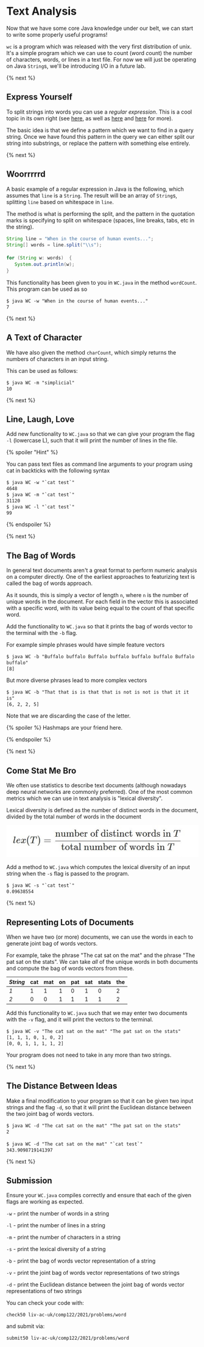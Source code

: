 # Text Analysis

Now that we have some core Java knowledge under our belt, we can start to write some properly useful programs!

`wc` is a program which was released with the very first distribution of unix. It's a simple program which we can use to count (*w*ord *c*ount) the number of characters, words, or lines in a text file. For now we will just be operating on Java `String`s, we'll be introducing I/O in a future lab.

{% next %}

## Express Yourself

To split strings into words you can use a *regular expression*. This is a cool topic in its own right (see [here](https://en.wikipedia.org/wiki/Regular_expression), as well as [here](https://docs.oracle.com/javase/tutorial/essential/regex/) and [here](https://www.javatpoint.com/java-regex) for more). 

The basic idea is that we define a pattern which we want to find in a query string. Once we have found this pattern in the query we can either split our string into substrings, or replace the pattern with something else entirely.


{% next %}

## Woorrrrrd

A basic example of a regular expression in Java is the following, which assumes that `line` is a `String`. The result will be an array of `String`s, splitting `line` based on whitespace in `line`. 

The method is what is performing the split, and the pattern in the quotation marks is specifying to split on whitespace (spaces, line breaks, tabs, etc in the string).

```java
String line = "When in the course of human events...";
String[] words = line.split("\\s");
    
for (String w: words)  {
   System.out.println(w);
}
```

This functionality has been given to you in `WC.java` in the method `wordCount`. This program can be used as so 

```
$ java WC -w "When in the course of human events..."
7
```

{% next %}

## A Text of Character

We have also given the method `charCount`, which simply returns the numbers of characters in an input string. 

This can be used as follows:

```
$ java WC -m "simplicial"
10
```


{% next %}

## Line, Laugh, Love

Add new functionality to `WC.java` so that we can give your program the flag `-l` (lowercase L), such that it will print the number of lines in the file. 

{% spoiler "Hint" %}

You can pass text files as command line arguments to your program using cat in backticks with the following syntax

```
$ java WC -w "`cat test`"
4648
$ java WC -m "`cat test`"
31120
$ java WC -l "`cat test`"
99
```

{% endspoiler %}

{% next %}


## The Bag of Words

In general text documents aren't a great format to perform numeric analysis on a computer directly. One of the earliest approaches to featurizing text is called the bag of words approach. 

As it sounds, this is simply a vector of length `n`, where `n` is the number of unique words in the document. For each field in the vector this is associated with a specific word, with its value being equal to the count of that specific word. 

Add the functionality to `WC.java` so that it prints the bag of words vector to the terminal with the `-b` flag. 

For example simple phrases would have simple feature vectors

```
$ java WC -b "Buffalo buffalo Buffalo buffalo buffalo buffalo Buffalo buffalo"
[8]
```

But more diverse phrases lead to more complex vectors

```
$ java WC -b "That that is is that that is not is not is that it it is"
[6, 2, 2, 5]
```

Note that we are discarding the case of the letter. 


{% spoiler %}
Hashmaps are your friend here.

{% endspoiler %}


{% next %}

## Come Stat Me Bro

We often use statistics to describe text documents (although nowadays deep neural networks are commonly preferred). One of the most common metrics which we can use in text analysis is "lexical diversity".

Lexical diversity is defined as the number of distinct words in the document, divided by the total number of words in the document

![LexicalDiversity](img/LexicalDiversity.jpg)

Add a method to `WC.java` which computes the lexical diversity of an input string when the `-s` flag is passed to the program.

```
$ java WC -s "`cat test`"
0.09638554
```

{% next %}


## Representing Lots of Documents

When we have two (or more) documents, we can use the words in each to generate joint bag of words vectors. 

For example, take the phrase "The cat sat on the mat" and the phrase "The pat sat on the stats". We can take *all* of the unique words in both documents and compute the bag of words vectors from these.

| *String* | cat | mat | on | pat | sat | stats | the |
| -- | --- | --- | --- | ----- | -- | --- | --- |
| *1*  | 1   |  1  |  1 |  0 | 1  |   0   |   2  |  
| *2*  | 0   |  0  |  1 |  1 | 1  |   1   |   2  |

Add this functionality to `WC.java` such that we may enter two documents with the `-v` flag, and it will print the vectors to the terminal.

```
$ java WC -v "The cat sat on the mat" "The pat sat on the stats"
[1, 1, 1, 0, 1, 0, 2]
[0, 0, 1, 1, 1, 1, 2]
```

Your program does not need to take in any more than two strings. 

{% next %}

## The Distance Between Ideas

Make a final modification to your program so that it can be given two input strings and the flag `-d`, so that it will print the Euclidean distance between the two joint bag of words vectors. 

```
$ java WC -d "The cat sat on the mat" "The pat sat on the stats"
2

$ java WC -d "The cat sat on the mat" "`cat test`"
343.9098719141397
```

{% next %}

## Submission

Ensure your `WC.java` compiles correctly and ensure that each of the given flags are working as expected. 

`-w` - print the number of words in a string

`-l` - print the number of lines in a string

`-m` - print the number of characters in a string

`-s` - print the lexical diversity of a string

`-b` - print the bag of words vector representation of a string

`-v` - print the joint bag of words vector representations of two strings

`-d` - print the Euclidean distance between the joint bag of words vector representations of two strings

You can check your code with:

```
check50 liv-ac-uk/comp122/2021/problems/word
```

and submit via:

```
submit50 liv-ac-uk/comp122/2021/problems/word
```




































